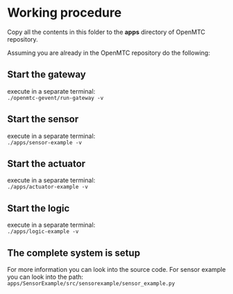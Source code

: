 # Working procedure
Copy all the contents in this folder to the **apps** directory of OpenMTC
repository.

Assuming you are already in the OpenMTC repository do the following:
## Start the gateway
execute in a separate terminal:  
```./openmtc-gevent/run-gateway -v```

## Start the sensor
execute in a separate terminal:  
```./apps/sensor-example -v```

## Start the actuator
execute in a separate terminal:  
```./apps/actuator-example -v```  


## Start the logic
execute in a separate terminal:  
```./apps/logic-example -v```

## The complete system is setup
For more information you can look into the source code. For sensor example you
can look into the path:  
```apps/SensorExample/src/sensorexample/sensor_example.py```
